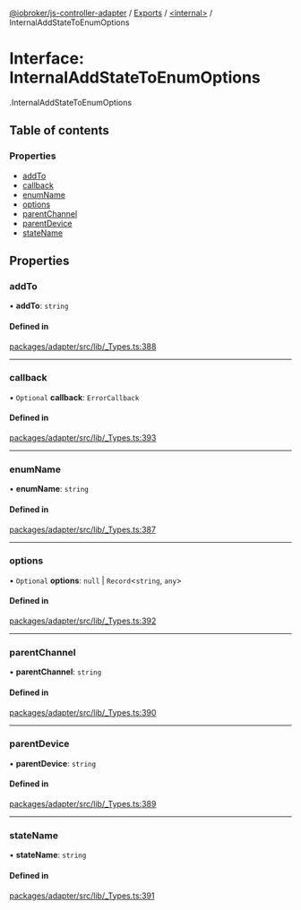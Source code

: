 [@iobroker/js-controller-adapter](../README.md) / [Exports](../modules.md) / [<internal\>](../modules/internal_.md) / InternalAddStateToEnumOptions

# Interface: InternalAddStateToEnumOptions

[<internal>](../modules/internal_.md).InternalAddStateToEnumOptions

## Table of contents

### Properties

- [addTo](internal_.InternalAddStateToEnumOptions.md#addto)
- [callback](internal_.InternalAddStateToEnumOptions.md#callback)
- [enumName](internal_.InternalAddStateToEnumOptions.md#enumname)
- [options](internal_.InternalAddStateToEnumOptions.md#options)
- [parentChannel](internal_.InternalAddStateToEnumOptions.md#parentchannel)
- [parentDevice](internal_.InternalAddStateToEnumOptions.md#parentdevice)
- [stateName](internal_.InternalAddStateToEnumOptions.md#statename)

## Properties

### addTo

• **addTo**: `string`

#### Defined in

[packages/adapter/src/lib/_Types.ts:388](https://github.com/ioBroker/ioBroker.js-controller/blob/5dcd35bd/packages/adapter/src/lib/_Types.ts#L388)

___

### callback

• `Optional` **callback**: `ErrorCallback`

#### Defined in

[packages/adapter/src/lib/_Types.ts:393](https://github.com/ioBroker/ioBroker.js-controller/blob/5dcd35bd/packages/adapter/src/lib/_Types.ts#L393)

___

### enumName

• **enumName**: `string`

#### Defined in

[packages/adapter/src/lib/_Types.ts:387](https://github.com/ioBroker/ioBroker.js-controller/blob/5dcd35bd/packages/adapter/src/lib/_Types.ts#L387)

___

### options

• `Optional` **options**: ``null`` \| `Record`<`string`, `any`\>

#### Defined in

[packages/adapter/src/lib/_Types.ts:392](https://github.com/ioBroker/ioBroker.js-controller/blob/5dcd35bd/packages/adapter/src/lib/_Types.ts#L392)

___

### parentChannel

• **parentChannel**: `string`

#### Defined in

[packages/adapter/src/lib/_Types.ts:390](https://github.com/ioBroker/ioBroker.js-controller/blob/5dcd35bd/packages/adapter/src/lib/_Types.ts#L390)

___

### parentDevice

• **parentDevice**: `string`

#### Defined in

[packages/adapter/src/lib/_Types.ts:389](https://github.com/ioBroker/ioBroker.js-controller/blob/5dcd35bd/packages/adapter/src/lib/_Types.ts#L389)

___

### stateName

• **stateName**: `string`

#### Defined in

[packages/adapter/src/lib/_Types.ts:391](https://github.com/ioBroker/ioBroker.js-controller/blob/5dcd35bd/packages/adapter/src/lib/_Types.ts#L391)
